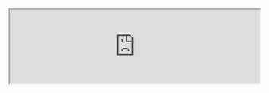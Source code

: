 
<script>
function myFunction() {
var frames = document.getElementsByTagName("iframe");
for (i = 0; i < frames.length; i++) {
      frames[i].style.height=frames[i].contentDocument.body.scrollHeight +'px';
  }
}
window.addEventListener("load", myFunction);
window.addEventListener("resize", myFunction);

function myFunction2() {
document.documentElement.getElementsByTagName("iframe")[0].style.height = document.body.scrollHeight +'px';
}
document.getElementsByTagName("iframe")[0].contentWindow.addEventListener('input', myFunction2);
</script>

<style>
iframe {
 width:100%;
}
</style>

<iframe src="https://fergustaylor.github.io/Dev/Search/example.html">
</iframe>